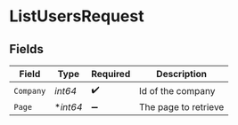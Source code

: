 # ListUsersRequest


## Fields

| Field                | Type                 | Required             | Description          |
| -------------------- | -------------------- | -------------------- | -------------------- |
| `Company`            | *int64*              | :heavy_check_mark:   | Id of the company    |
| `Page`               | **int64*             | :heavy_minus_sign:   | The page to retrieve |